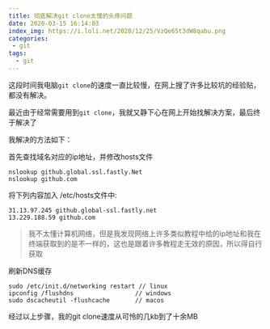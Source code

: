 ```yaml
---
title: 彻底解决git clone太慢的头疼问题
date: 2020-03-15 16:14:03
index_img: https://i.loli.net/2020/12/25/VzQe65t3dW8qabu.png
categories:
 - git
tags:
  - git
---
```


这段时间我电脑`git clone`的速度一直比较慢，在网上搜了许多比较坑的经验贴，都没有解决。

最近由于经常需要用到`git clone`，我就又静下心在网上开始找解决方案，最后终于解决了

我解决的方法如下：

首先查找域名对应的ip地址，并修改hosts文件

```shell
nslookup github.global.ssl.fastly.Net
nslookup github.com 
```

将下列内容加入 /etc/hosts文件中:

```shell
31.13.97.245 github.global-ssl.fastly.net
13.229.188.59 github.com
```

> 我不太懂计算机网络，但是我发现网络上许多类似教程中给的ip地址和我在终端获取到的是不一样的，这也是跟着许多教程走无效的原因，所以得自行获取

刷新DNS缓存

```shell
sudo /etc/init.d/networking restart // linux
ipconfig /flushdns                 // windows
sudo dscacheutil -flushcache       // macos
```

经过以上步骤，我的git clone速度从可怜的几kb到了十余MB

